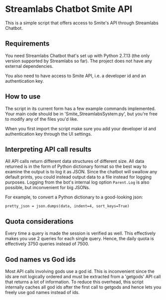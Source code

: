 # Streamlabs Chatbot Smite API
This is a simple script that offers access to Smite's API through Streamlabs Chatbot.

## Requirements
You need Streamlabs Chatbot that's set up with Python 2.7.13 (the only version supported by Streamlabs so far). The project does not have
any external dependencies.

You also need to have access to Smite API, i.e. a developer id and an authentication key.

## How to use
The script in its current form has a few example commands implemented. Your main code should be in 'Smite_StreamlabsSystem.py', but you're
free to modify any of the files you'd like.

When you first import the script make sure you add your developer id and authentication key through the UI settings.

## Interpreting API call results
All API calls return different data structures of different size. All data returned is in the form of Python dictionary format so the best 
way to examine the output is to log it as JSON. Since the chatbot will swallow any default prints, you could instead output data to a file 
instead for logging purposes. Logging from the bot's internal log option `Parent.Log` is also possible, but inconvenient for big JSONs. 

For example, to convert a Python dictionary to a good-looking json:

`pretty_json = json.dumps(data, indent=4, sort_keys=True)`

## Quota considerations
Every time a query is made the session is verified as well. This effectively makes you use 2 queries for each single query. Hence, the daily
quota is effectively 3750 queries instead of 7500.

## God names vs God ids
Most API calls involving gods use a god id. This is inconvenient since the ids are not logically ordered and must be extracted 
from a 'getgods' API call that returns a lot of information. To reduce this overhead, this script internally caches all god ids
after the first call to getgods and hence lets you freely use god names instead of ids.
